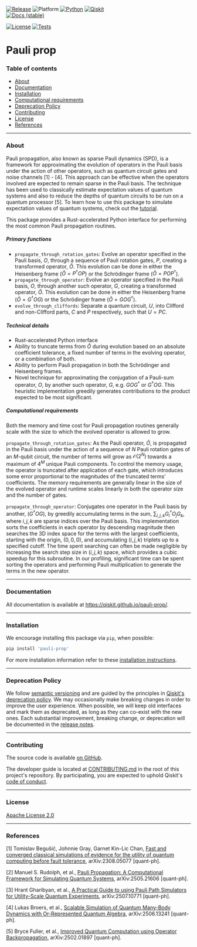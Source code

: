 <!-- SHIELDS -->
<div align="left">

  [![Release](https://img.shields.io/pypi/v/pauli-prop.svg?label=Release)](https://github.com/Qiskit/pauli-prop/releases)
  ![Platform](https://img.shields.io/badge/%F0%9F%92%BB_Platform-Linux%20%7C%20macOS-blue)
  [![Python](https://img.shields.io/pypi/pyversions/pauli-prop?label=Python&logo=python)](https://www.python.org/)
  [![Qiskit](https://img.shields.io/badge/Qiskit%20-%20%3E%3D1.2%20-%20%236133BD?logo=Qiskit)](https://github.com/Qiskit/qiskit)
<br />
  [![Docs (stable)](https://img.shields.io/badge/%F0%9F%93%84%20Docs-stable-blue.svg)](https://qiskit.github.io/pauli-prop/)
  <!-- [![DOI](https://zenodo.org/badge/DOI/TODO](https://zenodo.org/doi/TODO -->
  [![License](https://img.shields.io/github/license/Qiskit/pauli-prop?label=License)](LICENSE.txt)
  [![Tests](https://github.com/Qiskit/pauli-prop/actions/workflows/test_latest_versions.yml/badge.svg)](https://github.com/Qiskit/pauli-prop/actions/workflows/test_latest_versions.yml)

# Pauli prop

### Table of contents

* [About](#about)
* [Documentation](#documentation)
* [Installation](#installation)
* [Computational requirements](#computational-requirements)
* [Deprecation Policy](#deprecation-policy)
* [Contributing](#contributing)
* [License](#license)
* [References](#references)

----------------------------------------------------------------------------------------------------

### About

Pauli propagation, also known as sparse Pauli dynamics (SPD), is a framework for approximating the
evolution of operators in the Pauli basis under the action of other operators, such as quantum
circuit gates and noise channels [1] - [4]. This approach can be effective when the operators
involved are expected to remain sparse in the Pauli basis. The technique has been used to classically
estimate expectation values of quantum systems and also to reduce the depths of quantum circuits to
be run on a quantum processor [5]. To learn how to use this package to simulate expectation values of
quantum systems, check out the [tutorial](https://github.com/Qiskit/pauli-prop/tree/main/docs/tutorials).

This package provides a Rust-accelerated Python interface for performing the most common Pauli
propagation routines.

##### Primary functions

- ``propagate_through_rotation_gates``: Evolve an operator specified in the Pauli basis, $O$, through a
sequence of Pauli rotation gates, $P$, creating a transformed operator, $\tilde{O}$. This evolution
can be done in either the Heisenberg frame ($\tilde{O} = P^{\dagger}OP$) or the Schrödinger frame
($\tilde{O} = POP^{\dagger}$).
- ``propagate_through_operator``: Evolve an operator specified in the Pauli basis, $O$, through
another such operator, $G$, creating a transformed operator, $\tilde{O}$. This evolution can be done
in either the Heisenberg frame ($\tilde{O} = G^{\dagger}OG$) or the Schrödinger frame
($\tilde{O} = GOG^{\dagger}$).
- ``evolve_through_cliffords``: Separate a quantum circuit, $U$, into Clifford and non-Clifford
parts, $C$ and $P$ respectively, such that $U = PC$.

##### Technical details

- Rust-accelerated Python interface
- Ability to truncate terms from $\tilde{O}$ during evolution based on an absolute coefficient
tolerance, a fixed number of terms in the evolving operator, or a combination of both.
- Ability to perform Pauli propagation in both the Schrödinger and Heisenberg frames.
- Novel technique for approximating the conjugation of a Pauli-sum operator, $O$, by another such
operator, $G$, e.g. $GOG^{\dagger}$ or $G^{\dagger}OG$. This heuristic implementation greedily
generates contributions to the product expected to be most significant.

##### Computational requirements

Both the memory and time cost for Pauli propagation routines generally scale with the size to which
the evolved operator is allowed to grow.

``propagate_through_rotation_gates``: As the Pauli operator, $\tilde{O}$, is propagated in the Pauli
basis under the action of a sequence of $N$ Pauli rotation gates of an $M$-qubit circuit, the number
of terms will grow as $\mathcal{O}(2^{N})$ towards a maximum of $4^M$ unique Pauli components. To
control the memory usage, the operator is truncated after application of each gate, which introduces
some error proportional to the magnitudes of the truncated terms' coefficients. The memory
requirements are generally linear in the size of the evolved operator and runtime scales linearly
in both the operator size and the number of gates.

``propagate_through_operator``: Conjugates one operator in the Pauli basis by another,
($G^{\dagger}OG$), by greedily accumulating terms in the sum, $\sum_{i,j,k}G^{\dagger}_iO_jG_k$,
where $i,j,k$ are sparse indices over the Pauli basis. This implementation sorts the coefficients in
each operator by descending magnitude then searches the 3D index space for the terms with the largest coefficients, starting with the origin, $(0, 0, 0)$, and accumulating $(i,j,k)$ triplets up to a specified cutoff. The time spent searching can often be made negligible by increasing the search step size in $(i,j,k)$ space, which provides a cubic speedup for this subroutine. In our profiling, significant time can be spent sorting the operators and performing Pauli multiplication to generate the terms in the new operator.

----------------------------------------------------------------------------------------------------

### Documentation

All documentation is available at https://qiskit.github.io/pauli-prop/.

----------------------------------------------------------------------------------------------------

### Installation

We encourage installing this package via `pip`, when possible:

```bash
pip install 'pauli-prop'
```

For more installation information refer to these [installation instructions](docs/install.rst).

----------------------------------------------------------------------------------------------------

### Deprecation Policy

We follow [semantic versioning](https://semver.org/) and are guided by the principles in
[Qiskit's deprecation policy](https://github.com/Qiskit/qiskit/blob/main/DEPRECATION.md).
We may occasionally make breaking changes in order to improve the user experience.
When possible, we will keep old interfaces and mark them as deprecated, as long as they can co-exist with the
new ones.
Each substantial improvement, breaking change, or deprecation will be documented in the
[release notes](https://qiskit.github.io/pauli-prop/release-notes.html).

----------------------------------------------------------------------------------------------------

### Contributing

The source code is available [on GitHub](https://github.com/Qiskit/pauli-prop).

The developer guide is located at [CONTRIBUTING.md](https://github.com/Qiskit/pauli-prop/blob/main/CONTRIBUTING.md)
in the root of this project's repository.
By participating, you are expected to uphold Qiskit's [code of conduct](https://github.com/Qiskit/qiskit/blob/main/CODE_OF_CONDUCT.md).

----------------------------------------------------------------------------------------------------

### License

[Apache License 2.0](LICENSE.txt)

----------------------------------------------------------------------------------------------------

### References

[1] Tomislav Begušić, Johnnie Gray, Garnet Kin-Lic Chan, [Fast and converged classical simulations of evidence for the utility of quantum computing before fault tolerance](https://arxiv.org/abs/2308.05077), arXiv:2308.05077 [quant-ph].

[2] Manuel S. Rudolph, et al., [Pauli Propagation: A Computational Framework for Simulating Quantum Systems](https://arxiv.org/abs/2505.21606), arXiv:2505.21606 [quant-ph].

[3] Hrant Gharibyan, et al., [A Practical Guide to using Pauli Path Simulators for Utility-Scale Quantum Experiments](https://arxiv.org/abs/2507.10771), arXiv:2507.10771 [quant-ph].

[4] Lukas Broers, et al., [Scalable Simulation of Quantum Many-Body Dynamics with Or-Represented Quantum Algebra](https://arxiv.org/abs/2506.13241), arXiv:2506.13241 [quant-ph].

[5] Bryce Fuller, et al., [Improved Quantum Computation using Operator Backpropagation](https://arxiv.org/abs/2502.01897), arXiv:2502.01897 [quant-ph].
